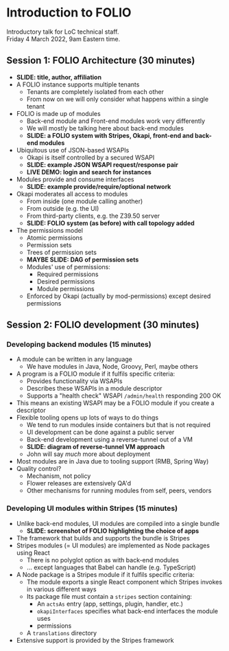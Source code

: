 # Introduction to FOLIO

Introductory talk for LoC technical staff.  
Friday 4 March 2022, 9am Eastern time.



## Session 1: FOLIO Architecture (30 minutes)

* **SLIDE: title, author, affiliation**
* A FOLIO instance supports multiple tenants
  * Tenants are completely isolated from each other
  * From now on we will only consider what happens within a single tenant
* FOLIO is made up of modules
  * Back-end module and Front-end modules work very differently
  * We will mostly be talking here about back-end modules
  * **SLIDE: a FOLIO system with Stripes, Okapi, front-end and back-end modules**
* Ubiquitous use of JSON-based WSAPIs
  * Okapi is itself controlled by a secured WSAPI
  * **SLIDE: example JSON WSAPI request/response pair**
  * **LIVE DEMO: login and search for instances**
* Modules provide and consume interfaces
  * **SLIDE: example provide/require/optional network**
* Okapi moderates all access to modules
  * From inside (one module calling another)
  * From outside (e.g. the UI)
  * From third-party clients, e.g. the Z39.50 server
  * **SLIDE: FOLIO system (as before) with call topology added**
* The permissions model
  * Atomic permissions
  * Permission sets
  * Trees of permission sets
  * **MAYBE SLIDE: DAG of permission sets**
  * Modules' use of permissions:
    * Required permissions
    * Desired permissions
    * Module permissions
  * Enforced by Okapi (actually by mod-permissions) except desired permissions



## Session 2: FOLIO development (30 minutes)


### Developing backend modules (15 minutes)

* A module can be written in any language
  * We have modules in Java, Node, Groovy, Perl, maybe others
* A program is a FOLIO module if it fulfils specific criteria:
  * Provides functionality via WSAPIs
  * Describes these WSAPIs in a module descriptor
  * Supports a "health check" WSAPI `/admin/health` responding 200 OK
* This means an existing WSAPI may be a FOLIO module if you create a descriptor
* Flexible tooling opens up lots of ways to do things
  * We tend to run modules inside containers but that is not required
  * UI development can be done against a public server
  * Back-end development using a reverse-tunnel out of a VM
  * **SLIDE: diagram of reverse-tunnel VM approach**
  * John will say _much_ more about deployment
* Most modules are in Java due to tooling support (RMB, Spring Way)
* Quality control?
  * Mechanism, not policy
  * Flower releases are extensively QA'd
  * Other mechanisms for running modules from self, peers, vendors


### Developing UI modules within Stripes (15 minutes)

* Unlike back-end modules, UI modules are compiled into a single bundle
  * **SLIDE: screenshot of FOLIO highlighting the choice of apps**
* The framework that builds and supports the bundle is Stripes
* Stripes modules (= UI modules) are implemented as Node packages using React
  * There is no polyglot option as with back-end modules
  * ... except languages that Babel can handle (e.g. TypeScript)
* A Node package is a Stripes module if it fulfils specific criteria:
  * The module exports a single React component which Stripes invokes in various different ways
  * Its package file must contain a `stripes` section containing:
    * An `actsAs` entry (app, settings, plugin, handler, etc.)
    * `okapiInterfaces` specifies what back-end interfaces the module uses
    * permissions
  * A `translations` directory
* Extensive support is provided by the Stripes framework



